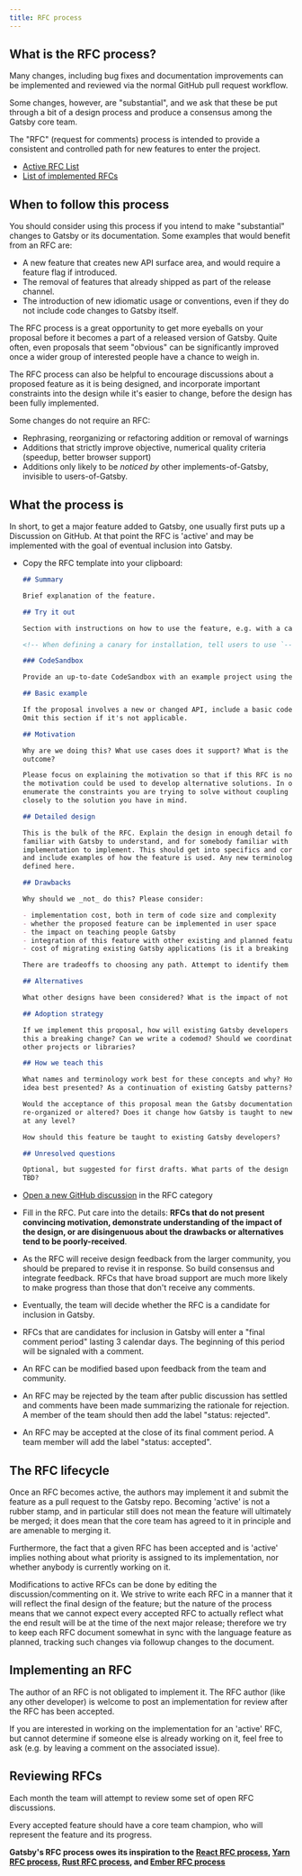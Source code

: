 ```yaml
---
title: RFC process
---
```


## What is the RFC process?

Many changes, including bug fixes and documentation improvements can be implemented and reviewed via the normal GitHub pull request workflow.

Some changes, however, are "substantial", and we ask that these be put through a bit of a design process and produce a consensus among the Gatsby core team.

The "RFC" (request for comments) process is intended to provide a consistent and controlled path for new features to enter the project.

- [Active RFC List](https://github.com/gatsbyjs/gatsby/discussions/categories/rfc)
- [List of implemented RFCs](https://github.com/gatsbyjs/gatsby/discussions/categories/rfc?discussions_q=category%3ARFC+label%3A%22status%3A+completed%22)

## When to follow this process

You should consider using this process if you intend to make "substantial" changes to Gatsby or its documentation. Some examples that would benefit from an RFC are:

- A new feature that creates new API surface area, and would require a feature flag if introduced.
- The removal of features that already shipped as part of the release channel.
- The introduction of new idiomatic usage or conventions, even if they do not include code changes to Gatsby itself.

The RFC process is a great opportunity to get more eyeballs on your proposal before it becomes a part of a released version of Gatsby. Quite often, even proposals that seem "obvious" can be significantly improved once a wider group of interested people have a chance to weigh in.

The RFC process can also be helpful to encourage discussions about a proposed feature as it is being designed, and incorporate important constraints into the design while it's easier to change, before the design has been fully implemented.

Some changes do not require an RFC:

- Rephrasing, reorganizing or refactoring addition or removal of warnings
- Additions that strictly improve objective, numerical quality criteria (speedup, better browser support)
- Additions only likely to be _noticed by_ other implements-of-Gatsby, invisible to users-of-Gatsby.

## What the process is

In short, to get a major feature added to Gatsby, one usually first puts up a Discussion on GitHub. At that point the RFC is 'active' and may be implemented with the goal of eventual inclusion into Gatsby.

- Copy the RFC template into your clipboard:

  ```md
  ## Summary

  Brief explanation of the feature.

  ## Try it out

  Section with instructions on how to use the feature, e.g. with a canary.

  <!-- When defining a canary for installation, tell users to use `--save-exact` (npm) or `--exact` (yarn) flag. -->

  ### CodeSandbox

  Provide an up-to-date CodeSandbox with an example project using the canary. Users can use this project to provide minimal reproductions.

  ## Basic example

  If the proposal involves a new or changed API, include a basic code example.
  Omit this section if it's not applicable.

  ## Motivation

  Why are we doing this? What use cases does it support? What is the expected
  outcome?

  Please focus on explaining the motivation so that if this RFC is not accepted,
  the motivation could be used to develop alternative solutions. In other words,
  enumerate the constraints you are trying to solve without coupling them too
  closely to the solution you have in mind.

  ## Detailed design

  This is the bulk of the RFC. Explain the design in enough detail for somebody
  familiar with Gatsby to understand, and for somebody familiar with the
  implementation to implement. This should get into specifics and corner-cases,
  and include examples of how the feature is used. Any new terminology should be
  defined here.

  ## Drawbacks

  Why should we _not_ do this? Please consider:

  - implementation cost, both in term of code size and complexity
  - whether the proposed feature can be implemented in user space
  - the impact on teaching people Gatsby
  - integration of this feature with other existing and planned features
  - cost of migrating existing Gatsby applications (is it a breaking change?)

  There are tradeoffs to choosing any path. Attempt to identify them here.

  ## Alternatives

  What other designs have been considered? What is the impact of not doing this?

  ## Adoption strategy

  If we implement this proposal, how will existing Gatsby developers adopt it? Is
  this a breaking change? Can we write a codemod? Should we coordinate with
  other projects or libraries?

  ## How we teach this

  What names and terminology work best for these concepts and why? How is this
  idea best presented? As a continuation of existing Gatsby patterns?

  Would the acceptance of this proposal mean the Gatsby documentation must be
  re-organized or altered? Does it change how Gatsby is taught to new developers
  at any level?

  How should this feature be taught to existing Gatsby developers?

  ## Unresolved questions

  Optional, but suggested for first drafts. What parts of the design are still
  TBD?
  ```

- [Open a new GitHub discussion](https://github.com/gatsbyjs/gatsby/discussions/categories/rfc) in the RFC category
- Fill in the RFC. Put care into the details: **RFCs that do not present convincing motivation, demonstrate understanding of the impact of the design, or are disingenuous about the drawbacks or alternatives tend to be poorly-received**.
- As the RFC will receive design feedback from the larger community, you should be prepared to revise it in response. So build consensus and integrate feedback. RFCs that have broad support are much more likely to make progress than those that don't receive any comments.
- Eventually, the team will decide whether the RFC is a candidate for inclusion in Gatsby.
- RFCs that are candidates for inclusion in Gatsby will enter a "final comment period" lasting 3 calendar days. The beginning of this period will be signaled with a comment.
- An RFC can be modified based upon feedback from the team and community.
- An RFC may be rejected by the team after public discussion has settled and comments have been made summarizing the rationale for rejection. A member of the team should then add the label "status: rejected".
- An RFC may be accepted at the close of its final comment period. A team member will add the label "status: accepted".

## The RFC lifecycle

Once an RFC becomes active, the authors may implement it and submit the feature as a pull request to the Gatsby repo. Becoming 'active' is not a rubber stamp, and in particular still does not mean the feature will ultimately be merged; it does mean that the core team has agreed to it in principle and are amenable to merging it.

Furthermore, the fact that a given RFC has been accepted and is 'active' implies nothing about what priority is assigned to its implementation, nor whether anybody is currently working on it.

Modifications to active RFCs can be done by editing the discussion/commenting on it. We strive to write each RFC in a manner that it will reflect the final design of the feature; but the nature of the process means that we cannot expect every accepted RFC to actually reflect what the end result will be at the time of the next major release; therefore we try to keep each RFC document somewhat in sync with the
language feature as planned, tracking such changes via followup changes to the document.

## Implementing an RFC

The author of an RFC is not obligated to implement it. The RFC author (like any other developer) is welcome to post an implementation for review after the RFC has been accepted.

If you are interested in working on the implementation for an 'active' RFC, but cannot determine if someone else is already working on it, feel free to ask (e.g. by leaving a comment on the associated issue).

## Reviewing RFCs

Each month the team will attempt to review some set of open RFC discussions.

Every accepted feature should have a core team champion, who will represent the feature and its progress.

**Gatsby's RFC process owes its inspiration to the [React RFC process], [Yarn RFC process], [Rust RFC process], and [Ember RFC process]**

[react rfc process]: https://github.com/reactjs/rfcs
[yarn rfc process]: https://github.com/yarnpkg/rfcs
[rust rfc process]: https://github.com/rust-lang/rfcs
[ember rfc process]: https://github.com/emberjs/rfcs
